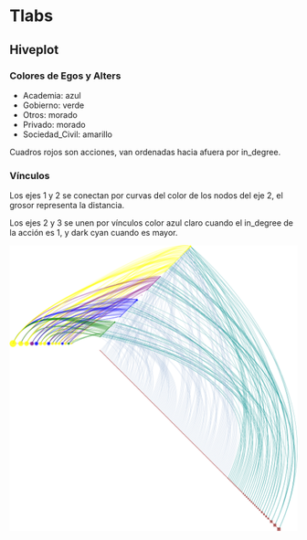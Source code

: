 # Tlabs

## Hiveplot

### Colores de Egos y Alters

 - Academia: azul
 - Gobierno: verde
 - Otros: morado
 - Privado: morado
 - Sociedad_Civil: amarillo

Cuadros rojos son acciones, van ordenadas hacia afuera por in_degree.

### Vínculos

Los ejes 1 y 2 se conectan por curvas del color de los nodos del eje
2, el grosor representa la distancia.

Los ejes 2 y 3 se unen por vínculos color azul claro cuando el
in_degree de la acción es 1, y dark cyan cuando es mayor.

<img src="fobject/agency.png" >
